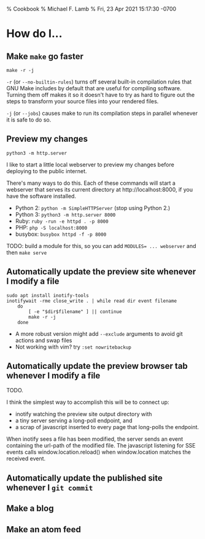% Cookbook
% Michael F. Lamb
% Fri, 23 Apr 2021 15:17:30 -0700

# How do I...

## Make `make` go faster

```
make -r -j
```

`-r` (or `--no-builtin-rules`) turns off several built-in compilation rules that GNU Make includes by default that are useful for compiling software.
Turning them off makes it so it doesn't have to try as hard to figure out the steps to transform your source files into your rendered files.

`-j` (or `--jobs`) causes make to run its compilation steps in parallel whenever it is safe to do so.

## Preview my changes

```
python3 -m http.server
```

I like to start a little local webserver to preview my changes before deploying to the public internet.

There's many ways to do this. Each of these commands will start a webserver that serves its current directory at http://localhost:8000, if you have the software installed.

- Python 2: `python -m SimpleHTTPServer` (stop using Python 2.)
- Python 3: `python3 -m http.server 8000`
- Ruby: `ruby -run -e httpd . -p 8000`
- PHP: `php -S localhost:8000`
- busybox: `busybox httpd -f -p 8000`

TODO: build a module for this, so you can add `MODULES= ... webserver` and then `make serve`

## Automatically update the preview site whenever I modify a file

```
sudo apt install inotify-tools
inotifywait -rme close_write . | while read dir event filename
    do
        [ -e "$dir$filename" ] || continue
        make -r -j
    done
```

- A more robust version might add `--exclude` arguments to avoid git actions and swap files
- Not working with vim? try `:set nowritebackup`

## Automatically update the preview browser tab whenever I modify a file

TODO.

I think the simplest way to accomplish this will be to connect up:

- inotify watching the preview site output directory with
- a tiny server serving a long-poll endpoint, and
- a scrap of javascript inserted to every page that long-polls the endpoint.

When inotify sees a file has been modified, the server sends an event containing the url-path of the modified file.
The javascript listening for SSE events calls window.location.reload() when window.location matches the received event.

## Automatically update the published site whenever I `git commit`

## Make a blog

## Make an atom feed
